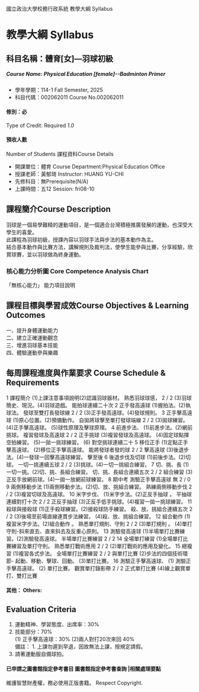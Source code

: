 國立政治大學校務行政系統 教學大綱 Syllabus
# 教學大綱 Syllabus
##  科目名稱：體育[女]—羽球初級 
#####  Course Name: Physical Education [female]--Badminton Primer
  * 學年學期：114-1 Fall Semester, 2025 
  * 科目代碼：002062011 Course No.002062011
#### 修別：必
Type of Credit: Required 
_1.0_
#### 預收人數
Number of Students
課程資料Course Details
  * 開課單位：體育 Course Department:Physical Education Office 
  * 授課老師：黃郁琦 Instructor: HUANG YU-CHI 
  * 先修科目：無Prerequisite(N/A)
  * 上課時間：五12 Session: fri08-10
##  課程簡介Course Description
羽球是一個易學難精的運動項目，是一個適合台灣積極推廣發展的運動，也深受大學生的喜愛。   
此課程為羽球初級，授課內容以羽球手法與步法的基本動作為主。   
結合基本動作與比賽方法，講解規則及裁判法，使學生能參與比賽，分享經驗，欣賞球賽，並以羽球做為終身運動。
###  核心能力分析圖 Core Competence Analysis Chart
「無核心能力」 
能力項目說明
##  課程目標與學習成效Course Objectives & Learning Outcomes 
一、提升身體運動能力   
二、建立正確運動觀念   
三、增進羽球基本技能   
四、體驗運動參與樂趣
##  每周課程進度與作業要求 Course Schedule & Requirements
1 課程簡介 (1)上課注意事項說明(2)認識羽球器材。 熟悉羽球球感， 2 / 2
(3)羽球簡史、現況。(4)羽球遊戲。 能拍球連續二十次
2 正手發高遠球 (1)握拍法。(2)執球法。 發球至雙打長發球線 2 / 2
(3)正手發高遠球。(4)發球規則。
3 正手擊高遠球 (1)原心位置。(2)預備動作。 自拋將球擊至單打發球端線 2 / 2
(3)拋球練習。
(4)正手擊高遠球。 (5)球性原理及擊球原理。
4 前進步法、 (1)前進步法。(2)網前挑球。 複習發球及高遠球 2 / 2
正手挑球 (3)複習發球及高遠球。
(4)固定球點揮空拍練習。 (5)一拋一挑球練習。 (6) 對空挑球連續二十
5 移位正手 (1)定點正手擊高遠球。 (2)移位正手擊高遠球。 能將發球者發的球 2 / 2
擊高遠球 (3)後退步法。(4)一發球一回擊高遠球練習。 擊至後
6 後退步伐及切球 (1)前後步法。(2)切球。 一切一挑連續五球 2 / 2
(3)挑球。(4)一切一挑組合練習。
7 切、挑、長 (1)一切一挑。(2)切、挑、長組合練習。 切、挑、長組合連續五次 2 / 2
組合練習 (3)正反手放網前球。(4)一拋一放網前球練習。
8 期中考 測驗正手擊高遠球 無 2 / 0
9 兩側移動步法 (1)兩側移動步法。(2)切、放、挑組合練習。 熟練兩側移動步伐 2 / 2
(3)複習切球及高遠球。
10 米字步伐、 (1)米字步法。(2)正反手抽球 。 平抽球連續對打十次 2 / 2
正反手抽球 (3)正反手低手挑球。(4)複習一拋一挑球練習。
11 殺球與接殺球 (1)正手殺球練習。(2)接殺球防手練習。 殺、放、挑組合連續五次 2 / 2
(3)後場至前場直線連貫步法練習。
(4)殺、放、挑組合練習。
12 組合動作 (1)複習米字步法。(2)組合動作 。 熟悉單打規則、守則 2 / 2
(3)單打規則 。
(4)單打守則-斜來直去、直來斜去及反重心原則。
13 測驗發高遠球 (1)半場單打比賽練習。(2)測驗發高遠球。 半場單打比賽練習 2 / 2
14 全場單打練習 (1)全場單打比賽練習及單打守則。 熟悉單打戰術應用 2 / 2
(2)單打戰術的應用及變化。
15 總複習 (1)複習各式步法。 全場單打比賽練習 2 / 2
與單打比賽 (2)步法的四個技術環節-
起動、移動、擊球、回動。
(3)單打比賽。 16 測驗正手擊高遠球、 (1) 測驗正手擊高遠球。 (2) 單打比賽。 觀賞單打錄影帶 2 / 2
正式單打比賽 (4)線上觀賞單打、雙打比賽
####  其他： Others:
## Evaluation Criteria
1. 運動精神、學習態度、出席率：30%   
2. 技能部分：70%   
(1) 正手擊高遠球：30% (2)兩人對打20次來回 40%   
備註： 1. 上課勿遲到早退，因故無法上課，按規定請假。   
2. 請著運動服自備球拍。
####  已申請之圖書館指定參考書目  圖書館指定參考書查詢 |相關處理要點
維護智慧財產權，務必使用正版書籍。 Respect Copyright.